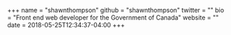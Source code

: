 +++
name = "shawnthompson"
github = "shawnthompson"
twitter = ""
bio = "Front end web developer for the Government of Canada"
website = ""
date = 2018-05-25T12:34:37-04:00
+++
